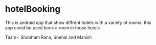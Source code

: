 # hotelBooking
This is android app that show diffrent hotels with a variety of rooms.
this app could be used book a room in those hotels



Team-: Shubham Rana, Snehal and Manish
